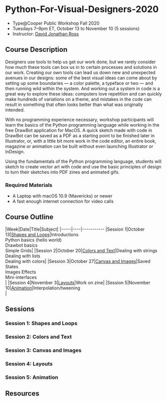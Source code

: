 # Python-For-Visual-Designers-2020

* Type@Cooper Public Workshop Fall 2020
* Tuesdays 7–9pm ET, October 13 to November 10 (5 sessions)
* Instructor: [David Jonathan Ross](https://djr.com)

## Course Description

Designers use tools to help us get our work done, but we rarely consider how much these tools can box us in to certain processes and solutions in our work. Creating our own tools can lead us down new and unexpected avenues in our designs: some of the best visual ideas can come about by setting up some boundaries — a color palette, a typeface or two — and then running wild within the system. And working out a system in code is a great way to explore these ideas: computers love repetition and can quickly make hundreds of variations on a theme, and mistakes in the code can result in something that often looks better than what was originally intended.

With no programming experience necessary, workshop participants will learn the basics of the Python programming language while working in the free DrawBot application for MacOS. A quick sketch made with code in DrawBot can be saved as a PDF as a starting point to be finished later in Illustrator, or, with a little bit more work in the code editor, an entire book, magazine or animation can be built without even launching Illustrator or InDesign.

Using the fundamentals of the Python programming language, students will sketch to create vector art with code and use the basic principles of design to turn their sketches into PDF zines and animated gifs.

### Required Materials

* A Laptop with macOS 10.9 (Mavericks) or newer
* A fast enough internet connection for video calls

## Course Outline

|Week|Date|Title|Subject|
|-----|----|-----------
|Session 1|October 13|[Shapes and Loops](#Session-1-Shapes-and-Loops)|Introductions<br />Python basics (hello world)<br />Drawbot basics<br />Simple Grids|
|Session 2|October 20|[Colors and Text](#Session-2-Colors-and-Text)|Dealing with strings<br />Dealing with lists<br />Dealing with colors|
|Session 3|October 27|[Canvas and Images](#Session-3-Canvas-and-Images)|Saved States<br/>Images Effects<br />Mini-interfaces<br/>|
|Session 4|November 3|[Layouts](#Session-4-Layouts)|Work on zine|
|Session 5|November 10|[Animation](#Session-5-Animation)|Interpolation/tweening<br />|

## Sessions

### Session 1: Shapes and Loops
### Session 2: Colors and Text
### Session 3: Canvas and Images
### Session 4: Layouts
### Session 5: Animation

## Resources

